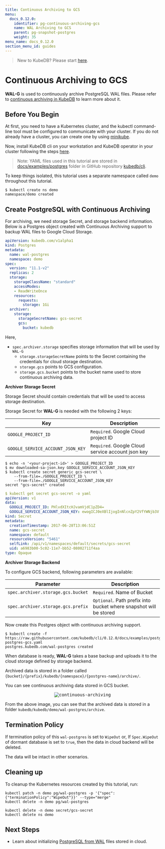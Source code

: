 ```yaml
---
title: Continuous Archiving to GCS
menu:
  docs_0.12.0:
    identifier: pg-continuous-archiving-gcs
    name: WAL Archiving to GCS
    parent: pg-snapshot-postgres
    weight: 35
menu_name: docs_0.12.0
section_menu_id: guides
---
```


> New to KubeDB? Please start [here](/docs/0.12.0/concepts/README).

# Continuous Archiving to GCS

**WAL-G** is used to continuously archive PostgreSQL WAL files. Please refer to [continuous archiving in KubeDB](/docs/0.12.0/guides/postgres/snapshot/continuous_archiving) to learn more about it.

## Before You Begin

At first, you need to have a Kubernetes cluster, and the kubectl command-line tool must be configured to communicate with your cluster. If you do not already have a cluster, you can create one by using [minikube](https://github.com/kubernetes/minikube).

Now, install KubeDB cli on your workstation and KubeDB operator in your cluster following the steps [here](/docs/0.12.0/setup/install).

> Note: YAML files used in this tutorial are stored in [docs/examples/postgres](https://github.com/kubedb/cli/tree/0.12.0/docs/examples/postgres) folder in GitHub repository [kubedb/cli](https://github.com/kubedb/cli).

To keep things isolated, this tutorial uses a separate namespace called `demo` throughout this tutorial.

```console
$ kubectl create ns demo
namespace/demo created
```

## Create PostgreSQL with Continuous Archiving

For archiving, we need storage Secret, and storage backend information. Below is a Postgres object created with Continuous Archiving support to backup WAL files to Google Cloud Storage.

```yaml
apiVersion: kubedb.com/v1alpha1
kind: Postgres
metadata:
  name: wal-postgres
  namespace: demo
spec:
  version: "11.1-v2"
  replicas: 2
  storage:
    storageClassName: "standard"
    accessModes:
    - ReadWriteOnce
    resources:
      requests:
        storage: 1Gi
  archiver:
    storage:
      storageSecretName: gcs-secret
      gcs:
        bucket: kubedb
```

Here,

- `spec.archiver.storage` specifies storage information that will be used by `WAL-G`
  - `storage.storageSecretName` points to the Secret containing the credentials for cloud storage destination.
  - `storage.gcs` points to GCS configuration.
  - `storage.gcs.bucket` points to the bucket name used to store continuous archiving data.

**Archiver Storage Secret**

Storage Secret should contain credentials that will be used to access storage destination.

Storage Secret for **WAL-G** is needed with the following 2 keys:

| Key                               | Description                                       |
| --------------------------------- | ------------------------------------------------- |
| `GOOGLE_PROJECT_ID`               | `Required`. Google Cloud project ID               |
| `GOOGLE_SERVICE_ACCOUNT_JSON_KEY` | `Required`. Google Cloud service account json key |

```console
$ echo -n '<your-project-id>' > GOOGLE_PROJECT_ID
$ mv downloaded-sa-json.key GOOGLE_SERVICE_ACCOUNT_JSON_KEY
$ kubectl create secret generic gcs-secret \
    --from-file=./GOOGLE_PROJECT_ID \
    --from-file=./GOOGLE_SERVICE_ACCOUNT_JSON_KEY
secret "gcs-secret" created
```

```yaml
$ kubectl get secret gcs-secret -o yaml
apiVersion: v1
data:
  GOOGLE_PROJECT_ID: PHlvdXItcHJvamVjdC1pZD4=
  GOOGLE_SERVICE_ACCOUNT_JSON_KEY: ewogICJ0eXBlIjogInNlcnZpY2VfYWNjb3V...9tIgp9Cg==
kind: Secret
metadata:
  creationTimestamp: 2017-06-28T13:06:51Z
  name: gcs-secret
  namespace: default
  resourceVersion: "5461"
  selfLink: /api/v1/namespaces/default/secrets/gcs-secret
  uid: a6983b00-5c02-11e7-bb52-08002711f4aa
type: Opaque
```

**Archiver Storage Backend**

To configure GCS backend, following parameters are available:

| Parameter                          | Description                                                  |
| ---------------------------------- | ------------------------------------------------------------ |
| `spec.archiver.storage.gcs.bucket` | `Required`. Name of Bucket                                   |
| `spec.archiver.storage.gcs.prefix` | `Optional`. Path prefix into bucket where snapshot will be stored |

Now create this Postgres object with continuous archiving support.

```console
$ kubectl create -f https://raw.githubusercontent.com/kubedb/cli/0.12.0/docs/examples/postgres/snapshot/wal-postgres-gcs.yaml
postgres.kubedb.com/wal-postgres created
```

When database is ready, **WAL-G** takes a base backup and uploads it to the cloud storage defined by storage backend.

Archived data is stored in a folder called `{bucket}/{prefix}/kubedb/{namespace}/{postgres-name}/archive/`.

You can see continuous archiving data stored in GCS bucket.

<p align="center">
  <kbd>
    <img alt="continuous-archiving"  src="/docs/0.12.0/images/postgres/wal-postgres-gcs.png">
  </kbd>
</p>


From the above image, you can see that the archived data is stored in a folder `kubedb/kubedb/demo/wal-postgres/archive`.

## Termination Policy

If termination policy of this `wal-postgres` is set to `WipeOut` or, If `Spec.WipeOut` of dormant database is set to `true`, then the data in cloud backend will be deleted.

The data will be intact in other scenarios.

## Cleaning up

To cleanup the Kubernetes resources created by this tutorial, run:

```console
kubectl patch -n demo pg/wal-postgres -p '{"spec":{"terminationPolicy":"WipeOut"}}' --type="merge"
kubectl delete -n demo pg/wal-postgres

kubectl delete -n demo secret/gcs-secret
kubectl delete ns demo
```

## Next Steps

- Learn about initializing [PostgreSQL from WAL](/docs/0.12.0/guides/postgres/initialization/script_source) files stored in cloud.

